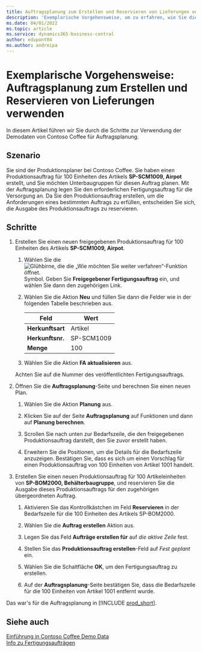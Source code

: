 ```yaml
---
title: Auftragsplanung zum Erstellen und Reservieren von Lieferungen verwenden
description: 'Exemplarische Vorgehensweise, um zu erfahren, wie Sie die Auftragsplanung verwenden, um den erforderlichen Produktionsauftrag für die Lieferung in Business Central zu erstellen.'
ms.date: 04/01/2022
ms.topic: article
ms.service: dynamics365-business-central
author: edupont04
ms.author: andreipa
---
```


# Exemplarische Vorgehensweise: Auftragsplanung zum Erstellen und Reservieren von Lieferungen verwenden

In diesem Artikel führen wir Sie durch die Schritte zur Verwendung der Demodaten von Contoso Coffee für Auftragsplanung.

## Szenario

Sie sind der Produktionsplaner bei Contoso Coffee. Sie haben einen Produktionsauftrag für 100 Einheiten des Artikels **SP-SCM1009, Airpot** erstellt, und Sie möchten Unterbaugruppen für diesen Auftrag planen. Mit der Auftragsplanung legen Sie den erforderlichen Fertigungsauftrag für die Versorgung an. Da Sie den Produktionsauftrag erstellen, um die Anforderungen eines bestimmten Auftrags zu erfüllen, entscheiden Sie sich, die Ausgabe des Produktionsauftrags zu reservieren.  

## Schritte

1. Erstellen Sie einen neuen freigegebenen Produktionsauftrag für 100 Einheiten des Artikels **SP-SCM1009, Airpot**.

    1. Wählen Sie die ![Glühbirne, die die „Wie möchten Sie weiter verfahren“-Funktion öffnet.](../media/ui-search/search_small.png "Tell me-Funktion") Symbol. Geben Sie **Freigegebener Fertigungsauftrag** ein, und wählen Sie dann den zugehörigen Link.  

    2. Wählen Sie die Aktion **Neu** und füllen Sie dann die Felder wie in der folgenden Tabelle beschrieben aus.  

        |Feld  |Wert  |
        |---------|---------|
        |**Herkunftsart** |Artikel|
        |**Herkunftsnr.** |SP-SCM1009|
        |**Menge** |100|
    3. Wählen Sie die Aktion **FA aktualisieren** aus.  

    Achten Sie auf die Nummer des veröffentlichten Fertigungsauftrags.

2. Öffnen Sie die **Auftragsplanung**-Seite und berechnen Sie einen neuen Plan.

    1. Wählen Sie die Aktion **Planung** aus.  

    2. Klicken Sie auf der Seite **Auftragsplanung** auf Funktionen und dann auf **Planung berechnen**.  

    3. Scrollen Sie nach unten zur Bedarfszeile, die den freigegebenen Produktionsauftrag darstellt, den Sie zuvor erstellt haben.  

    4. Erweitern Sie die Positionen, um die Details für die Bedarfszeile anzuzeigen. Bestätigen Sie, dass es sich um einen Vorschlag für einen Produktionsauftrag von 100 Einheiten von Artikel 1001 handelt.  

3. Erstellen Sie einen neuen Produktionsauftrag für 100 Artikeleinheiten von **SP-BOM2000, Behälterbaugruppe**, und reservieren Sie die Ausgabe dieses Produktionsauftrags für den zugehörigen übergeordneten Auftrag.  

    1. Aktivieren Sie das Kontrollkästchen im Feld **Reservieren** in der Bedarfszeile für die 100 Einheiten des Artikels SP-BOM2000.

    2. Wählen Sie die **Auftrag erstellen** Aktion aus.  

    3. Legen Sie das Feld **Aufträge erstellen für** auf *die aktive Zeile* fest.  

    4. Stellen Sie das **Produktionsauftrag erstellen**-Feld auf *Fest geplant* ein.

    5. Wählen Sie die Schaltfläche **OK**, um den Fertigungsauftrag zu erstellen.

    6. Auf der **Auftragsplanung**-Seite bestätigen Sie, dass die Bedarfszeile für die 100 Einheiten von Artikel 1001 entfernt wurde.

Das war's für die Auftragsplanung in [!INCLUDE [prod_short](../includes/prod_short.md)].  

## Siehe auch

[Einführung in Contoso Coffee Demo Data](contoso-coffee-intro.md)  
[Info zu Fertigungsaufträgen](../production-about-production-orders.md)  
